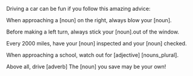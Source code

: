 Driving a car can be fun if you follow this amazing advice:

When approaching a [noun] on the right, always blow your [noun].

Before making a left turn, always stick your [noun].out of the window.

Every 2000 miles, have your [noun] inspected and your [noun] checked.

When approaching a school, watch out for [adjective] [nouns_plural].

Above all, drive [adverb] The [noun] you save may be your own!
